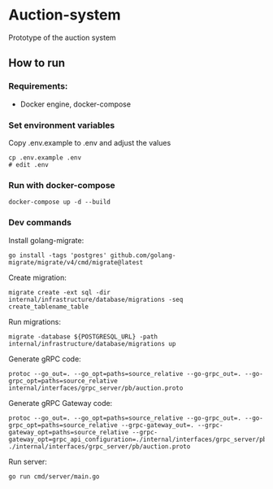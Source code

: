 # Auction-system
Prototype of the auction system

## How to run
### Requirements:
- Docker engine, docker-compose

### Set environment variables
Copy .env.example to .env and adjust the values
```shell
cp .env.example .env
# edit .env
```

### Run with docker-compose
```shell
docker-compose up -d --build
```

### Dev commands
Install golang-migrate:
```shell
go install -tags 'postgres' github.com/golang-migrate/migrate/v4/cmd/migrate@latest
```
Create migration:
```shell
migrate create -ext sql -dir internal/infrastructure/database/migrations -seq create_tablename_table
```
Run migrations:
```shell
migrate -database ${POSTGRESQL_URL} -path internal/infrastructure/database/migrations up
```
Generate gRPC code:
```shell
protoc --go_out=. --go_opt=paths=source_relative --go-grpc_out=. --go-grpc_opt=paths=source_relative internal/interfaces/grpc_server/pb/auction.proto
```
Generate gRPC Gateway code:
```shell
protoc --go_out=. --go_opt=paths=source_relative --go-grpc_out=. --go-grpc_opt=paths=source_relative --grpc-gateway_out=. --grpc-gateway_opt=paths=source_relative --grpc-gateway_opt=grpc_api_configuration=./internal/interfaces/grpc_server/pb/auction_service.yaml ./internal/interfaces/grpc_server/pb/auction.proto
```
Run server:
```shell
go run cmd/server/main.go
```